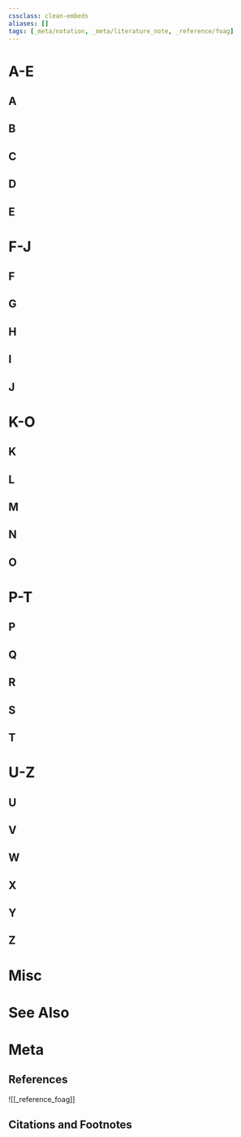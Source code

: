 ```yaml
---
cssclass: clean-embeds
aliases: []
tags: [_meta/notation, _meta/literature_note, _reference/foag]
---
```


# A-E
## A
## B
## C
## D
## E

# F-J
## F
## G
## H
## I
## J

# K-O
## K
## L
## M
## N
## O

# P-T
## P
## Q
## R
## S
## T

# U-Z
## U
## V
## W
## X
## Y
## Z

# Misc

# See Also

# Meta
## References
![[_reference_foag]]


## Citations and Footnotes
